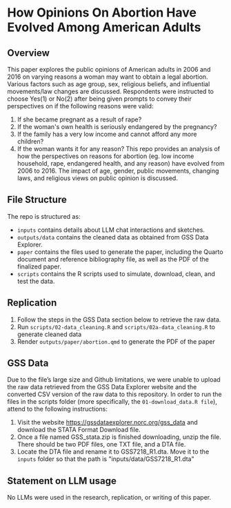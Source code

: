 # How Opinions On Abortion Have Evolved Among American Adults

## Overview
This paper explores the public opinions of American adults in 2006 and 2016 on varying reasons a woman may want to obtain a legal abortion. Various factors such as age group, sex, religious beliefs, and influential movements/law changes are discussed. Respondents were instructed to choose Yes(1) or No(2) after being given prompts to convey their perspectives on if the following reasons were valid:
1. If she became pregnant as a result of rape?
2. If the woman's own health is seriously endangered by the pregnancy?
3. If the family has a very low income and cannot afford any more children?
4. If the woman wants it for any reason?
This repo provides an analysis of how the perspectives on reasons for abortion (eg. low income household, rape, endangered health, and any reason) have evolved from 2006 to 2016. The impact of age, gender, public movements, changing laws, and religious views on public opinion is discussed.

## File Structure

The repo is structured as:

-   `inputs` contains details about LLM chat interactions and sketches.
-   `outputs/data` contains the cleaned data as obtained from GSS Data Explorer.
-   `paper` contains the files used to generate the paper, including the Quarto document and reference bibliography file, as well as the PDF of the finalized paper. 
-   `scripts` contains the R scripts used to simulate, download, clean, and test the data.

## Replication 
1. Follow the steps in the GSS Data section below to retrieve the raw data.
2. Run `scripts/02-data_cleaning.R` and `scripts/02a-data_cleaning.R` to generate cleaned data
3. Render `outputs/paper/abortion.qmd` to generate the PDF of the paper

## GSS Data
Due to the file’s large size and Github limitations, we were unable to upload the raw data retrieved from the GSS Data Explorer website and the converted CSV version of the raw data to this repository. In order to run the files in the scripts folder (more specifically, the `01-download_data.R file`), attend to the following instructions:
1. Visit the website https://gssdataexplorer.norc.org/gss_data and download the STATA Format Download file.
2. Once a file named GSS_stata.zip is finished downloading, unzip the file. There should be two PDF files, one TXT file, and a DTA file.
3. Locate the DTA file and rename it to GSS7218_R1.dta. Move it to the `inputs` folder so that the path is "inputs/data/GSS7218_R1.dta"

## Statement on LLM usage

No LLMs were used in the research, replication, or writing of this paper.
